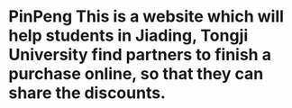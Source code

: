 PinPeng
This is a website which will help students in Jiading, Tongji University find partners to finish a purchase 
online, so that they can share the discounts.
=======
